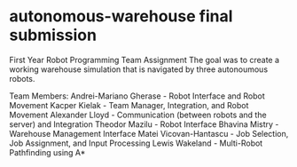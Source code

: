 # autonomous-warehouse final submission

First Year Robot Programming Team Assignment The goal was to create a working warehouse simulation that is navigated by three autonoumous robots.

Team Members: 
Andrei-Mariano Gherase - Robot Interface and Robot Movement 
Kacper Kielak - Team Manager, Integration, and Robot Movement 
Alexander Lloyd - Communication (between robots and the server) and Integration 
Theodor Mazilu - Robot Interface 
Bhavina Mistry - Warehouse Management Interface 
Matei Vicovan-Hantascu - Job Selection, Job Assignment, and Input Processing 
Lewis Wakeland - Multi-Robot Pathfinding using A*
